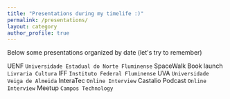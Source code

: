 ```yaml
---
title: "Presentations during my timelife :)"
permalink: /presentations/
layout: category
author_profile: true
---
```

Below some presentations organized by date (let's try to remember)

UENF `Universidade Estadual do Norte Fluminense`
SpaceWalk Book launch `Livraria Cultura`
IFF `Instituto Federal Fluminense`
UVA `Universidade Veiga de Almeida`
InteraTec `Online Interview`
Castalio Podcast `Online Interview`
Meetup `Campos Technology`
